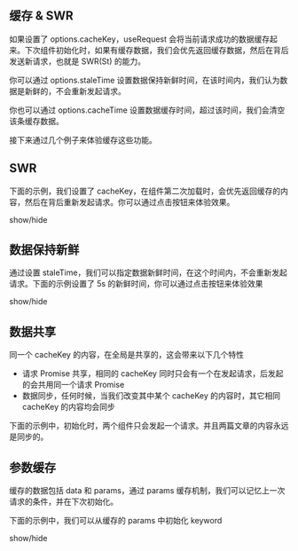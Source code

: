 <script setup>
  import { ref } from 'vue'
  import Swr from './demos/swr.vue'
  import Stale from './demos/stale.vue'
  import Params from './demos/params.vue'

  const swrState = ref(false)
  const toggleSwrState = () =>{
    swrState.value = !swrState.value
  }

  const staleState = ref(false)
  const toggleStaleState = () =>{
    staleState.value = !staleState.value
  }

  const paramsState = ref(false)
  const toggleParamsState = () =>{
    paramsState.value = !paramsState.value
  }
</script>

## 缓存 & SWR

如果设置了 options.cacheKey，useRequest 会将当前请求成功的数据缓存起来。下次组件初始化时，如果有缓存数据，我们会优先返回缓存数据，然后在背后发送新请求，也就是 SWR(St) 的能力。

你可以通过 options.staleTime 设置数据保持新鲜时间，在该时间内，我们认为数据是新鲜的，不会重新发起请求。

你也可以通过 options.cacheTime 设置数据缓存时间，超过该时间，我们会清空该条缓存数据。

接下来通过几个例子来体验缓存这些功能。

## SWR

下面的示例，我们设置了 cacheKey，在组件第二次加载时，会优先返回缓存的内容，然后在背后重新发起请求。你可以通过点击按钮来体验效果。

<a-space direction="vertical" style="margin-bottom: 16px">
  <a-button @click="toggleSwrState">show/hide</a-button>
  <swr v-if='swrState' />
</a-space>

## 数据保持新鲜

通过设置 staleTime，我们可以指定数据新鲜时间，在这个时间内，不会重新发起请求。下面的示例设置了 5s 的新鲜时间，你可以通过点击按钮来体验效果

<a-space direction="vertical" style="margin-bottom: 16px">
  <a-button @click="toggleStaleState">show/hide</a-button>
  <stale v-if='staleState' />
</a-space>

## 数据共享

同一个 cacheKey 的内容，在全局是共享的，这会带来以下几个特性

- 请求 Promise 共享，相同的 cacheKey 同时只会有一个在发起请求，后发起的会共用同一个请求 Promise
- 数据同步，任何时候，当我们改变其中某个 cacheKey 的内容时，其它相同 cacheKey 的内容均会同步

下面的示例中，初始化时，两个组件只会发起一个请求。并且两篇文章的内容永远是同步的。

## 参数缓存

缓存的数据包括 data 和 params，通过 params 缓存机制，我们可以记忆上一次请求的条件，并在下次初始化。

下面的示例中，我们可以从缓存的 params 中初始化 keyword

<a-space direction="vertical" style="margin-bottom: 16px">
  <a-button @click="toggleParamsState">show/hide</a-button>
  <params v-if='paramsState' />
</a-space>
